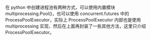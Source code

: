 在 python 中创建进程池有两种方式，可以使用内置模块 multiprocessing.Pool()，也可以使用
concurrent.futures 中的 ProcessPoolExecutor，实际上 ProcessPoolExecutor 内部也是使用
multiprocessing 实现，然后在上面再封装了一些其他方法，这里只介绍 ProcessPoolExecutor。
